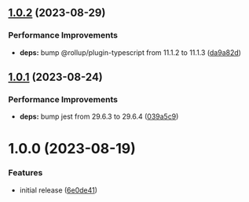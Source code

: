## [1.0.2](https://github.com/grandom-library/mt19937/compare/v1.0.1...v1.0.2) (2023-08-29)


### Performance Improvements

* **deps:** bump @rollup/plugin-typescript from 11.1.2 to 11.1.3 ([da9a82d](https://github.com/grandom-library/mt19937/commit/da9a82d2df8195c2ddae4efe866e6127e7bfff0f))

## [1.0.1](https://github.com/grandom-library/mt19937/compare/v1.0.0...v1.0.1) (2023-08-24)


### Performance Improvements

* **deps:** bump jest from 29.6.3 to 29.6.4 ([039a5c9](https://github.com/grandom-library/mt19937/commit/039a5c9c89ad53814f05e1d39a3a5e0fac39f5f4))

# 1.0.0 (2023-08-19)


### Features

* initial release ([6e0de41](https://github.com/grandom-library/mt19937/commit/6e0de414acefbe38f5f8f3e093495cf9ca0817c9))
